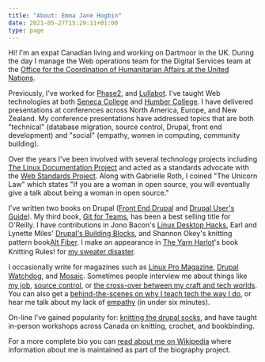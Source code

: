 ```yaml
---
title: "About: Emma Jane Hogbin"
date: 2021-05-27T15:29:11+01:00
type: page
---
```


Hi! I'm an expat Canadian living and working on Dartmoor in the UK. During the day I manage the Web operations team for the Digital Services team at the <a href="http://www.unocha.org">Office for the Coordination of Humanitarian Affairs at the United Nations</a>.

Previously, I've worked for <a href="https://www.phase2technology.com">Phase2</a>, and <a href="http://lullabot.com">Lullabot</a>. I've taught Web technologies at both <a href="http://www.senecac.on.ca">Seneca College</a> and <a href="http://www.humber.ca/">Humber College</a>. I have delivered presentations at conferences across North America, Europe, and New Zealand. My conference presentations have addressed topics that are both "technical" (database migration, source control, Drupal, front end development) and "social" (empathy, women in computing, community building).

Over the years I've been involved with several technology projects including <a href="http://tldp.org/ldpwn/20040414.html#interview">The Linux Documentation Project</a> and acted as a standards advocate with the <a href="http://www.webstandards.org/about/members/ejhogbin/">Web Standards Project</a>. Along with Gabrielle Roth, I coined "The Unicorn Law" which states "If you are a woman in open source, you will eventually give a talk about being a woman in open source."</p>

I've written two books on Drupal (<a href="http://www.amazon.com/gp/product/0137136692/ref=as_li_ss_tl?ie=UTF8&amp;tag=ht073-20&amp;linkCode=as2&amp;camp=217145&amp;creative=399369&amp;creativeASIN=0137136692">Front End Drupal</a> and <a href="http://www.amazon.com/gp/product/0137041292/ref=as_li_ss_tl?ie=UTF8&amp;tag=ht073-20&amp;linkCode=as2&amp;camp=217145&amp;creative=399373&amp;creativeASIN=0137041292">Drupal User's Guide</a>). My third book, <a href="http://gitforteams.com">Git for Teams</a>, has been a best selling title for O'Reilly. I have contributions in Jono Bacon's <a href="http://www.oreilly.com/catalog/linuxdeskhks/">Linux Desktop Hacks</a>, Earl and Lynette Miles' <a href="http://www.amazon.com/gp/product/0321591313/ref=as_li_ss_tl?ie=UTF8&amp;tag=ht073-20&amp;linkCode=as2&amp;camp=217145&amp;creative=399373&amp;creativeASIN=0321591313">Drupal's Building Blocks</a>, and Shannon Okey's knitting pattern book<a href="http://www.amazon.ca/Alt-Fiber-Projects-Knitting-Bamboo/dp/1580089151/ref=sr_1_7?ie=UTF8&amp;s=books&amp;qid=1205434073&amp;sr=8-7" style="line-height: 20px;">Alt Fiber</a>. I make an appearance in <a href="http://www.yarnharlot.ca">The Yarn Harlot</a>'s book Knitting Rules! for <a href="http://www.yarnharlot.ca/blog/archives/2005/11/03/dear_teresa.html">my sweater disaster</a>.

I occasionally write for magazines such as <a href="http://www.linuxpromagazine.com/">Linux Pro Magazine</a>, <a href="http://drupalwatchdog.com/">Drupal Watchdog</a>, and <a href="http://greybrucemosaic.ca/" style="line-height: 20px;">Mosaic</a>. Sometimes people interview me about things like [my job](https://www.tag1consulting.com/blog/inside-united-nations-office-coordination-humanitarian-affairs-un-ocha-emma-jane-hogbin), [source control](https://www.allthingsgit.com/episodes/git_for_teams_with_emma_jane_hogbin_westby.html), or [the cross-over between my craft and tech worlds](https://blog.axosoft.com/2016/06/09/emma-jane-westby/). You can also get a [behind-the-scenes on why I teach tech the way I do](https://www.youtube.com/watch?v=xYhHi8yK-Is), or hear me talk about my lack of [empathy](https://www.youtube.com/watch?v=muZcqO1gGSg) (in under six minutes).

On-line I've gained popularity for: <a href="http://flickr.com/search/?q=drupal%20socks">knitting the drupal socks</a>, and have taught in-person workshops across Canada on knitting, crochet, and bookbinding.

For a more complete bio you can <a href="http://en.wikipedia.org/wiki/Emma_Jane_Hogbin">read about me on Wikipedia</a> where information about me is maintained as part of the biography project.
